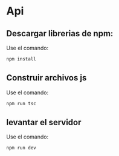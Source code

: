 # Api



## Descargar librerias de npm:

Use el comando:

```bash
npm install
```
## Construir archivos js

Use el comando:

```bash
npm run tsc
```
## levantar el servidor

Use el comando:

```bash
npm run dev
```
